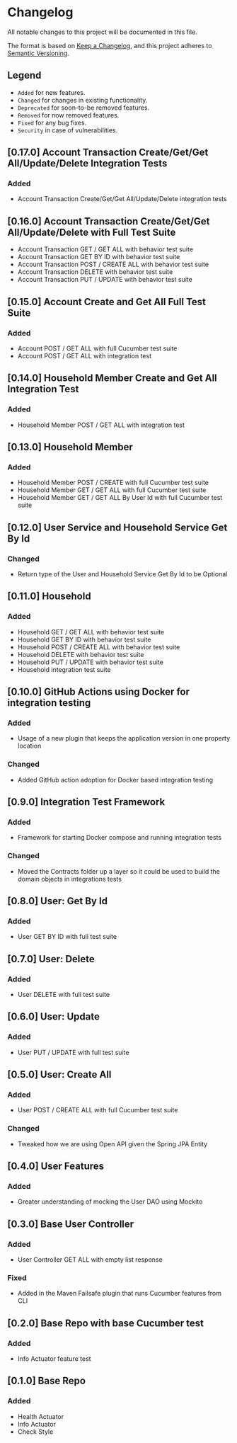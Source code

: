 # Changelog

All notable changes to this project will be documented in this file.

The format is based on [Keep a Changelog](https://keepachangelog.com/en/1.1.0/),
and this project adheres to [Semantic Versioning](https://semver.org/spec/v2.0.0.html).

## Legend

* `Added` for new features.
* `Changed` for changes in existing functionality.
* `Deprecated` for soon-to-be removed features.
* `Removed` for now removed features.
* `Fixed` for any bug fixes.
* `Security` in case of vulnerabilities.

## [0.17.0] Account Transaction Create/Get/Get All/Update/Delete Integration Tests

### Added

- Account Transaction Create/Get/Get All/Update/Delete integration tests

## [0.16.0] Account Transaction Create/Get/Get All/Update/Delete with Full Test Suite

- Account Transaction GET / GET ALL with behavior test suite
- Account Transaction GET BY ID with behavior test suite
- Account Transaction POST / CREATE ALL with behavior test suite
- Account Transaction DELETE with behavior test suite
- Account Transaction PUT / UPDATE with behavior test suite

## [0.15.0] Account Create and Get All Full Test Suite

### Added

- Account POST / GET ALL with full Cucumber test suite
- Account POST / GET ALL with integration test

## [0.14.0] Household Member Create and Get All Integration Test

### Added

- Household Member POST / GET ALL with integration test

## [0.13.0] Household Member

### Added

- Household Member POST / CREATE with full Cucumber test suite
- Household Member GET / GET ALL with full Cucumber test suite
- Household Member GET / GET ALL By User Id with full Cucumber test suite

## [0.12.0] User Service and Household Service Get By Id

### Changed

- Return type of the User and Household Service Get By Id to be Optional

## [0.11.0] Household

### Added

- Household GET / GET ALL with behavior test suite
- Household GET BY ID with behavior test suite
- Household POST / CREATE ALL with behavior test suite
- Household DELETE with behavior test suite
- Household PUT / UPDATE with behavior test suite
- Household integration test suite

## [0.10.0] GitHub Actions using Docker for integration testing

### Added

- Usage of a new plugin that keeps the application version in one property location

### Changed

- Added GitHub action adoption for Docker based integration testing

## [0.9.0] Integration Test Framework

### Added

- Framework for starting Docker compose and running integration tests

### Changed

- Moved the Contracts folder up a layer so it could be used to build the domain objects in integrations tests

## [0.8.0] User: Get By Id

### Added

- User GET BY ID with full test suite

## [0.7.0] User: Delete

### Added

- User DELETE with full test suite

## [0.6.0] User: Update

### Added

- User PUT / UPDATE with full test suite

## [0.5.0] User: Create All

### Added

- User POST / CREATE ALL with full Cucumber test suite

### Changed

- Tweaked how we are using Open API given the Spring JPA Entity

## [0.4.0] User Features

### Added

- Greater understanding of mocking the User DAO using Mockito

## [0.3.0] Base User Controller

### Added

- User Controller GET ALL with empty list response

### Fixed

- Added in the Maven Failsafe plugin that runs Cucumber features from CLI

## [0.2.0] Base Repo with base Cucumber test

### Added

- Info Actuator feature test

## [0.1.0] Base Repo

### Added

- Health Actuator
- Info Actuator
- Check Style